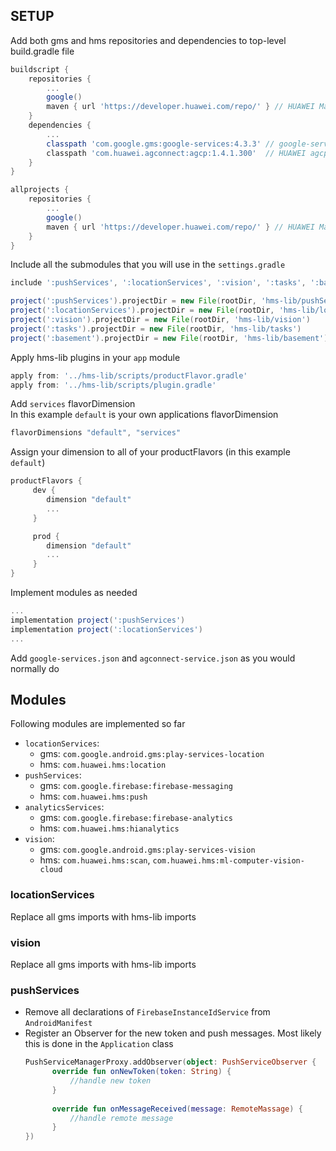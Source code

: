 ## SETUP
Add both gms and hms repositories and dependencies to top-level build.gradle file
```groovy
buildscript {
    repositories {
        ...
        google()
        maven { url 'https://developer.huawei.com/repo/' } // HUAWEI Maven repository
    }
    dependencies {
        ...
        classpath 'com.google.gms:google-services:4.3.3' // google-services plugin
        classpath 'com.huawei.agconnect:agcp:1.4.1.300'  // HUAWEI agcp plugin
    }
}

allprojects {
    repositories {
        ...
        google()
        maven { url 'https://developer.huawei.com/repo/' } // HUAWEI Maven repository
    }
}
```
Include all the submodules that you will use in the `settings.gradle`
```groovy
include ':pushServices', ':locationServices', ':vision', ':tasks', ':basement'

project(':pushServices').projectDir = new File(rootDir, 'hms-lib/pushServices')
project(':locationServices').projectDir = new File(rootDir, 'hms-lib/locationServices')
project(':vision').projectDir = new File(rootDir, 'hms-lib/vision')
project(':tasks').projectDir = new File(rootDir, 'hms-lib/tasks')
project(':basement').projectDir = new File(rootDir, 'hms-lib/basement')
```
Apply hms-lib plugins in your `app` module
```groovy
apply from: '../hms-lib/scripts/productFlavor.gradle'
apply from: '../hms-lib/scripts/plugin.gradle'
```

Add `services` flavorDimension  
In this example `default` is your own applications flavorDimension
```groovy
flavorDimensions "default", "services"
```
Assign your dimension to all of your productFlavors (in this example `default`)
```groovy
productFlavors {
     dev {
        dimension "default"
        ...
     }

     prod {
        dimension "default"
        ...
     }
}
```
Implement modules as needed
```groovy
...
implementation project(':pushServices')
implementation project(':locationServices')
...
```
Add `google-services.json` and `agconnect-service.json` as you would normally do

## Modules
Following modules are implemented so far  
- `locationServices`:
  - gms: `com.google.android.gms:play-services-location`
  - hms: `com.huawei.hms:location`
- `pushServices`:
  - gms: `com.google.firebase:firebase-messaging`
  - hms: `com.huawei.hms:push`
- `analyticsServices`:
  - gms: `com.google.firebase:firebase-analytics`
  - hms: `com.huawei.hms:hianalytics`
- `vision`:
  - gms: `com.google.android.gms:play-services-vision`
  - hms: `com.huawei.hms:scan`, `com.huawei.hms:ml-computer-vision-cloud`


### locationServices
Replace all gms imports with hms-lib imports

### vision
Replace all gms imports with hms-lib imports

### pushServices
- Remove all declarations of `FirebaseInstanceIdService` from `AndroidManifest`
- Register an Observer for the new token and push messages. Most likely this is done in the `Application` class
  ```kotlin
  PushServiceManagerProxy.addObserver(object: PushServiceObserver {
        override fun onNewToken(token: String) {
            //handle new token
        }
    
        override fun onMessageReceived(message: RemoteMassage) {
            //handle remote message
        }
  })
  ```

